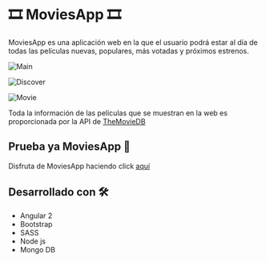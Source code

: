 # 🎞️ MoviesApp 🎞️

MoviesApp es una aplicación web en la que el usuario podrá estar al día de todas las películas nuevas, populares, más votadas y próximos estrenos.

![Main](https://i.ibb.co/yBFh66Z/1.png)

![Discover](https://i.ibb.co/XDFmkKk/2.png)

![Movie](https://i.ibb.co/RBcBJ8s/3.png)

Toda la información de las películas que se muestran en la web es proporcionada por la API de [TheMovieDB](https://www.themoviedb.org/)

## Prueba ya MoviesApp 📌

Disfruta de MoviesApp haciendo click [aquí](https://moviesapp-mean.herokuapp.com/discover)

## Desarrollado con 🛠️

* Angular 2
* Bootstrap
* SASS
* Node js
* Mongo DB

